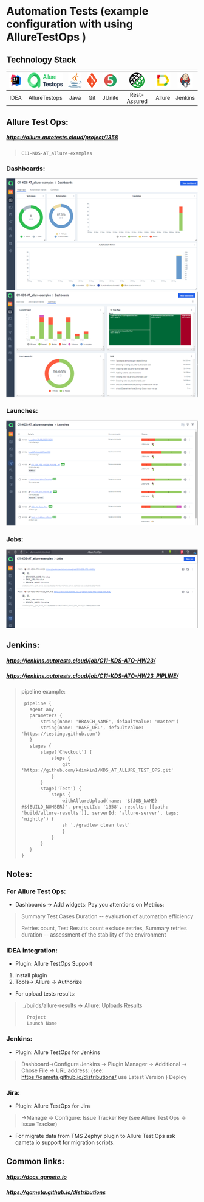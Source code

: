 # Automation Tests (example configuration with using AllureTestOps )

## Technology Stack
|<a href="https://www.jetbrains.com/idea/"><img src="images/IDEA-logo.svg" width="40" height="40"  alt="IDEA"/></a>  | <a href="https://qameta.io/"><img src="images/testopslogo.svg" width="100" height="40"  alt="IDEA"/></a> | <img src="images/java-logo.svg" width="40" height="40"  alt="Java"/> | <img src="images/git-logo.svg" width="40" height="40"  alt="git-logo"/> | <img src="images/junit5-logo.svg" width="40" height="40"  alt="JUnite"/> | <img src="images/rest-assured-logo.png" width="40" height="40"  alt="Rest-Assured"/> | <img src="images/Allure_Report.svg" width="40" height="40"  alt="Allure"/> | <img src="images/Jenkins.svg" width="40" height="40"  alt="Jenkins"/> |
|:------------------------------------------------------------------------------------------------------------------:|:--------------------------------------------------------------------------------------------------------:| :---------: |:---------------------------------------------------------------------------------------------------------------------:|:------------------------------------------------------------------------:|:------------------------------------------------------------------------------------:|:--------------------------------------------------------------------------:|:---------------------------------------------------------------------------:|
|                                                        IDEA                                                        |                                              AllureTestops                                               | Java |                                                          Git                                                          |                                  JUnite                                  |                                     Rest-Assured                                     |                                   Allure                                   |                                   Jenkins                                   |



##  Allure Test Ops:
##### https://allure.autotests.cloud/project/1358
>```С11-KDS-AT_allure-examples```
###  Dashboards:
![image](images/AOT_dashboards1.png)  ![image](images/AOT_dashboards2.png)
###  Launches:
![image](images/ATO_launches.png)
###  Jobs:
![image](images/ATO_jobs.png)


##  Jenkins:
##### https://jenkins.autotests.cloud/job/C11-KDS-ATO-HW23/
##### https://jenkins.autotests.cloud/job/C11-KDS-ATO-HW23_PIPLINE/
>pipeline example:
> ```
>  pipeline {
>    agent any
>    parameters {
>        string(name: 'BRANCH_NAME', defaultValue: 'master')
>        string(name: 'BASE_URL', defaultValue: 'https://testing.github.com')
>    }
>    stages {
>        stage('Checkout') {
>            steps {
>                git 'https://github.com/kdimkin1/KDS_AT_ALLURE_TEST_OPS.git'
>            }
>        }
>        stage('Test') {
>            steps {
>                withAllureUpload(name: '${JOB_NAME} - #${BUILD_NUMBER}', projectId: '1358', results: [[path: 'build/allure-results']], serverId: 'allure-server', tags: 'nightly') {
>                sh './gradlew clean test'
>                }                
>            }
>        }
>    }
> }


## Notes:
### For  Allure Test Ops:

* Dashboards -> Add widgets: Pay you attentions on Metrics:
> Summary Test Cases Duration -- evaluation of automation efficiency   
> 
> Retries count, Test Results count exclude retries, Summary retries duration -- assessment of the stability of the environment


### IDEA integration:
* Plugin:  Allure TestOps Support
1. Install plugin
2. Tools-> Allure -> Authorize
* For upload tests results:
>../builds/allure-results -> Allure: Uploads Results
> 
>       Project
>       Launch Name

### Jenkins:
* Plugin: Allure TestOps for Jenkins
>Dashboard->Configure Jenkins -> Plugin Manager -> Additional
-> Chose File
-> URL address:  (see: https://qameta.github.io/distributions/ use Latest Version )
Deploy

### Jira:
* Plugin: Allure TestOps for Jira 
>->Manage -> Configure:  Issue Tracker Key (see Allure Test Ops -> Issue Tracker)

* For migrate data from TMS Zephyr plugin to Allure Test Ops ask qameta.io support for migration scripts.

## Common links:
##### https://docs.qameta.io
##### https://qameta.github.io/distributions




